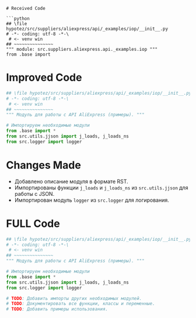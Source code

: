 ```MD
# Received Code

```python
## \file hypotez/src/suppliers/aliexpress/api/_examples/iop/__init__.py
# -*- coding: utf-8 -*-\
 # <- venv win
## ~~~~~~~~~~~~~~~
""" module: src.suppliers.aliexpress.api._examples.iop """
from .base import
```

# Improved Code

```python
## \file hypotez/src/suppliers/aliexpress/api/_examples/iop/__init__.py
# -*- coding: utf-8 -*-\
 # <- venv win
## ~~~~~~~~~~~~~~~
""" Модуль для работы с API AliExpress (примеры). """

# Импортируем необходимые модули
from .base import *
from src.utils.jjson import j_loads, j_loads_ns
from src.logger import logger

```

# Changes Made

* Добавлено описание модуля в формате RST.
* Импортированы функции `j_loads` и `j_loads_ns` из `src.utils.jjson` для работы с JSON.
* Импортирован модуль `logger` из `src.logger` для логирования.


# FULL Code

```python
## \file hypotez/src/suppliers/aliexpress/api/_examples/iop/__init__.py
# -*- coding: utf-8 -*-\
 # <- venv win
## ~~~~~~~~~~~~~~~
""" Модуль для работы с API AliExpress (примеры). """

# Импортируем необходимые модули
from .base import *
from src.utils.jjson import j_loads, j_loads_ns
from src.logger import logger

# TODO: Добавить импорты других необходимых модулей.
# TODO: Документировать все функции, классы и переменные.
# TODO: Добавить примеры использования.
```
```